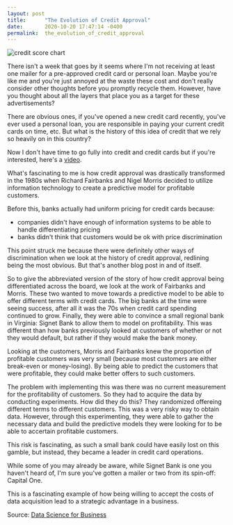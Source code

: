 ```yaml
---
layout: post
title:      "The Evolution of Credit Approval"
date:       2020-10-20 17:47:14 -0400
permalink:  the_evolution_of_credit_approval
---
```



![credit score chart](https://i.imgur.com/X8zCPGa.jpg?1)

There isn't a week that goes by it seems where I'm not receiving at least one mailer for a pre-approved credit card or personal loan. Maybe you're like me and you're just annoyed at the waste these cost and don't really consider other thoughts before you promptly recycle them. However, have you thought about all the layers that place you as a target for these advertisements?

There are obvious ones, if you've opened a new credit card recently, you've ever used a personal loan, you are responsible in paying your current credit cards on time, etc. But what is the history of this idea of credit that we rely so heavily on in this country?

Now I don't have time to go fully into credit and credit cards but if you're interested, here's a [video](https://www.youtube.com/watch?v=vhopzm6L7n8).

What's fascinating to me is how credit approval was drastically transformed in the 1980s when Richard Fairbanks and Nigel Morris decided to utilize information technology to create a predictive model for profitable customers.

Before this, banks actually had uniform pricing for credit cards because:
* companies didn't have enough of information systems to be able to handle differentiating pricing
* banks didn't think that customers would be ok with price discrimination

This point struck me because there were definitely other ways of discrimination when we look at the history of credit approval, redlining being the most obvious. But that's another blog post in and of itself.

So to give the abbreviated version of the story of how credit approval being differentiated across the board, we look at the work of Fairbanks and Morris. These two wanted to move towards a predictive model to be able to offer different terms with credit cards. The big banks at the time were seeing success, after all it was the 70s when credit card spending continued to grow. Finally, they were able to convince a small regional bank in Virginia: Signet Bank to allow them to model on profitability. This was different than how banks previously looked at customers of whether or not they would default, but rather if they would make the bank money.

Looking at the customers, Morris and Fairbanks knew the proportion of profitable customers was very small (because most customers are either break-even or money-losing). By being able to predict the customers that were profitable, they could make better offers to such customers.

The problem with implementing this was there was no current measurement for the profitability of customers. So they had to acquire the data by conducting experiments. How did they do this? They randomized offereing different terms to different customers. This was a very risky way to obtain data. However, through this experimenting, they were able to gather the necessary data and build the predictive models they were looking for to be able to accertain profitable customers. 

This risk is fascinating, as such a small bank could have easily lost on this gamble, but instead, they became a leader in credit card operations.

While some of you may already be aware, while Signet Bank is one you haven't heard of, I'm sure you've gotten a mailer or two from its spin-off: Capital One. 

This is a fascinating example of how being willing to accept the costs of data acquisition lead to a strategic advantage in a business. 

Source:
[Data Science for Business](https://www.oreilly.com/library/view/data-science-for/9781449374273/)
